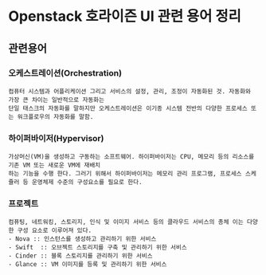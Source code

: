 # Openstack 호라이즌 UI 관련 용어 정리

## 관련용어
  ### 오케스트레이션(Orchestration)
    컴퓨터 시스템과 어플리케이션 그리고 서비스의 설정, 관리, 조정이 자동화된 것. 자동화와 가장 큰 차이는 일반적으로 자동화는 
    단일 태스크의 자동화를 말하지만 오케스트레이션은 이기종 시스템 전반의 다양한 프로세스 또는 워크플로우의 자동화를 말함.
  ### 하이퍼바이저(Hypervisor)
    가상머신(VM)을 생성하고 구동하는 소프트웨어. 하이퍼바이저는 CPU, 메모리 등의 리소스를 기존 VM 또는 새로운 VM에 재배치
    하는 기능을 수행 한다. 그러기 위해서 하이퍼바이저는 메모리 관리 프로그램, 프로세스 스케쥴러 등 운영체제 수준의 구성요소를 필요로 한다.
  ### 프로젝트
    컴퓨팅, 네트워킹, 스토리지, 인식 및 이미지 서비스 등의 클라우드 서비스의 총체 이는 다양한 구성 요소로 이루어져 있다.
    - Nova :: 인스턴스를 생성하고 관리하기 위한 서비스
    - Swift  :: 오브젝트 스토리지를 구축 및 관리하기 위한 서비스
    - Cinder :: 블록 스토리지를 관리하기 위한 서비스
    - Glance :: VM 이미지를 등록 및 관리하기 위한 서비스
